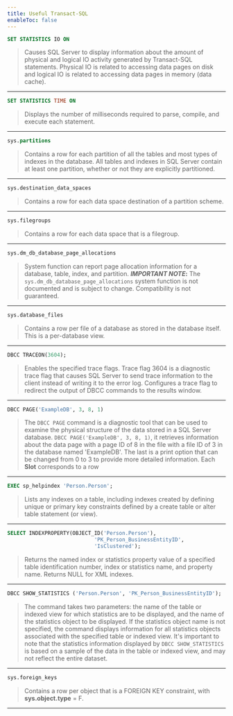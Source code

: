 ```yaml
---
title: Useful Transact-SQL
enableToc: false
---
```

```sql
SET STATISTICS IO ON
```
>Causes SQL Server to display information about the amount of physical and logical IO activity generated by Transact-SQL statements. Physical IO is related to accessing data pages on disk and logical IO is related to accessing data pages in memory (data cache).
---
```sql
SET STATISTICS TIME ON
``` 
>Displays the number of milliseconds required to parse, compile, and execute each statement.
---
```sql
sys.partitions
```
>Contains a row for each partition of all the tables and most types of indexes in the database. All tables and indexes in SQL Server contain at least one partition, whether or not they are explicitly partitioned.
---
```sql
sys.destination_data_spaces 
```
>Contains a row for each data space destination of a partition scheme.
---
```sql
sys.filegroups
```
>Contains a row for each data space that is a filegroup.
---
```sql
sys.dm_db_database_page_allocations
```
>System function can report page allocation information for a database, table, index, and partition.
>***IMPORTANT NOTE*:** The `sys.dm_db_database_page_allocations` system function is not documented and is subject to change. Compatibility is not guaranteed.
---
```sql
sys.database_files
```
>Contains a row per file of a database as stored in the database itself. This is a per-database view.
---
```sql
DBCC TRACEON(3604);
```
>Enables the specified trace flags.
>Trace flag 3604 is a diagnostic trace flag that causes SQL Server to send trace information to the client instead of writing it to the error log.
>Configures a trace flag to redirect the output of DBCC commands to the results window.
---
```sql
DBCC PAGE('ExampleDB', 3, 8, 1)
```
>The `DBCC PAGE` command is a diagnostic tool that can be used to examine the physical structure of the data stored in a SQL Server database.
>`DBCC PAGE('ExampleDB', 3, 8, 1)`, it retrieves information about the data page with a page ID of 8 in the file with a file ID of 3 in the database named 'ExampleDB'. The last is a print option that can be changed from 0 to 3 to provide more detailed information.
>Each **Slot** corresponds to a row
---
```sql
EXEC sp_helpindex 'Person.Person';
```
>Lists any indexes on a table, including indexes created by defining unique or primary key constraints defined by a create table or alter table statement (or view).
---
```sql
SELECT INDEXPROPERTY(OBJECT_ID('Person.Person'),  
							'PK_Person_BusinessEntityID',  
							'IsClustered');
```
>Returns the named index or statistics property value of a specified table identification number, index or statistics name, and property name. Returns NULL for XML indexes.
---
```sql
DBCC SHOW_STATISTICS ('Person.Person', 'PK_Person_BusinessEntityID');
```
>The command takes two parameters: the name of the table or indexed view for which statistics are to be displayed, and the name of the statistics object to be displayed. 
>If the statistics object name is not specified, the command displays information for all statistics objects associated with the specified table or indexed view.
>It's important to note that the statistics information displayed by `DBCC SHOW_STATISTICS` is based on a sample of the data in the table or indexed view, and may not reflect the entire dataset.
---
```sql
sys.foreign_keys
```
>Contains a row per object that is a FOREIGN KEY constraint, with **sys.object.type** = F.
---
